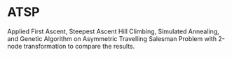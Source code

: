 # ATSP
Applied First Ascent, Steepest Ascent Hill Climbing, Simulated Annealing, and Genetic Algorithm on Asymmetric Travelling Salesman Problem with 2-node transformation to compare the results.
